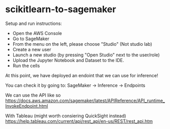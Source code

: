 # scikitlearn-to-sagemaker

Setup and run instructions:
- Open the AWS Console
- Go to SageMaker
- From the menu on the left, please choose "Studio" (Not studio lab)
- Create a new user
- Launch a new studio (by pressing "Open Studio" next to the user/role)
- Upload the Jupyter Notebook and Dataset to the IDE.
- Run the cells

At this point, we have deployed an endoint that we can use for inference!

You can check it by going to:
SageMaker -> Inference -> Endpoints


We can use the API like so
https://docs.aws.amazon.com/sagemaker/latest/APIReference/API_runtime_InvokeEndpoint.html

With Tableau (might worth consiering QuickSight instead)
https://help.tableau.com/current/api/rest_api/en-us/REST/rest_api.htm





